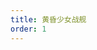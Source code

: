 ```yaml
---
title: 黄昏少女战舰
order: 1
---
```


<chatLeft character="无量塔姬子" armor="5" message="琪亚娜，报告情况。" />
<chatLeft character="琪亚娜·卡斯兰娜" armor="5" message="我已经在甲板上啦！一切顺利，姬子！" />
<chatLeft character="无量塔姬子" armor="5" message="纠正你多少遍了，不是“姬子”，是“姬子少校”......"/>
<chatLeft character="无量塔姬子" armor="5" message="咳咳。现在距离战舰自行坠毁大约还有三十分钟——" class="no-avatar"/>
<chatLeft character="无量塔姬子" armor="5" message="我们一定要取得这艘战舰的控制权，绝不能让它摧毁沧海市！" class="no-avatar"/>
<chatLeft character="无量塔姬子" armor="5" message="你的队友也已经各自抵达了预定位置，待会儿她们应该就会联系你。" />
<chatLeft character="琪亚娜·卡斯兰娜" armor="5" message="芽衣！你说的是芽衣对吧！马上就可以和芽衣汇合了对吗?" />
<chatLeft character="无量塔姬子" armor="5" message="你给我冷静一点，不要满脑子都是“芽衣”、“芽衣”的。" />
<chatLeft character="无量塔姬子" armor="5" message="刚才和你战斗过的帝王级崩坏兽。现在已经不知去向——保持警惕。" />
<chatLeft character="琪亚娜·卡斯兰娜" armor="5" message="哼哼，等那种笨家伙缓过劲儿来，本小姐早就把战舰开回家啦！" />
<chatLeft character="雷电芽衣" armor="4" message="琪亚娜，这里是芽衣。我已经安全抵达目标区域。" />
<chatLeft character="琪亚娜·卡斯兰娜" armor="5" message="芽衣！太好了，我现在就去你那边！" />
<chatLeft character="雷电芽衣" armor="4" message="啊，等等，我们应该按照作战计划——" />
<chatLeft character="琪亚娜·卡斯兰娜" armor="5" message="我们可是最佳搭档，在一起的话，不就“事倍功半”了嘛！" />
<chatLeft character="雷电芽衣" armor="4" message="你是想说“事半功倍”吧..." />
<chatLeft character="琪亚娜·卡斯兰娜" armor="5" message="哎呀！管它是什么词儿呢！作战计划里不也写着“视情况灵活变通”嘛！你好好等着我就是啦！" />
<chatLeft character="琪亚娜·卡斯兰娜" armor="5" message="一分钟也不能再忍受啦！我已经2小时27分38秒没见到芽衣了！" />
<chatLeft character="琪亚娜·卡斯兰娜" armor="5" message="烦人的死士和崩坏兽，不要挡着我见芽衣！" />
<chatLeft character="雷电芽衣" armor="4" message="嗯...这样应该差不多了吧" />
<chatLeft character="琪亚娜·卡斯兰娜" armor="5" message="芽衣！有芽衣在的话，就相当于有一百个人的力量啦！" />
<chatLeft character="雷电芽衣" armor="4" message="一,一百个人的力量......我又不是什么超人..." />
<chatLeft character="琪亚娜·卡斯兰娜" armor="5" message="不，只要有芽衣在我身边，就已经感觉获得百倍的力量了！" />
<chatLeft character="雷电芽衣" armor="4" message="真是只有琪亚娜才会说出的话呢" />
<chatLeft character="无量塔姬子" armor="5" message="......好了，我知道了。琪亚娜，你要是再这么“灵活变通”的话，下次可就不安排你出击了。" />
<chatLeft character="琪亚娜·卡斯兰娜" armor="5" message="唉？" />
<chatLeft character="无量塔姬子" armor="5" message="你还记得吗，这次我为什么安排你和芽衣搭档？" />
<chatLeft character="琪亚娜·卡斯兰娜" armor="5" message="嗯？不是因为我们心有灵犀吗？" />
<chatLeft character="雷电芽衣" armor="4" message="......琪亚娜，正经一点。" />
<chatLeft character="雷电芽衣" armor="4" message="出发前，姬子少校不是专门嘱咐过的嘛，让我们好好利用属性克制。" />
<chatLeft character="雷电芽衣" armor="4" message="不同的女武神装甲，能压制不同属性的敌人。" />
<chatLeft character="琪亚娜·卡斯兰娜" armor="5" message="啊......那、那种东西，本小姐当然清楚啦！" />
<chatLeft character="无量塔姬子" armor="5" message="呵呵，但愿吧。芽衣，还是麻烦你多照顾一点她哦？" />
<chatLeft character="雷电芽衣" armor="4" message="放心吧，姬子少校。" />
<chatLeft character="琪亚娜·卡斯兰娜" armor="5" message="姬子！你、你少看不起我！哼！" />
<chatLeft character="琪亚娜·卡斯兰娜" armor="5" message="芽衣，你为什么要关掉那些机关？我们又不是布洛妮娅那个水平的黑客，这么做不浪费时间吗？" />
<chatLeft character="雷电芽衣" armor="4" message="琪亚娜，你没有听说过“未雨绸缪”这个成语吗？" />
<chatLeft character="琪亚娜·卡斯兰娜" armor="5" message="“未羽愁谋”？那是啥？" />
<chatLeft character="雷电芽衣" armor="4" message="就是说，我们在这里多花一点时间，剩下的路上就再也不用被这种机关烦恼了。" />
<chatLeft character="雷电芽衣" armor="4" message="前面就是这艘战舰的尾部吧？" />
<chatLeft character="琪亚娜·卡斯兰娜" armor="5" message="唔......姬子说过，让我们在舰尾集合，然后集中突破吧？" />
<chatLeft character="雷电芽衣" armor="4" message="不过......总觉得，有一股隐隐的不安。" />
<chatLeft character="琪亚娜·卡斯兰娜" armor="5" message="唉~芽衣你就是爱操心。只要本小姐出马，哪有消灭不了的敌人啊？" />
<chatLeft character="琪亚娜·卡斯兰娜" armor="5" message="好，现在就一口气突破吧！" />
<chatLeft character="琪亚娜·卡斯兰娜" armor="5" message="这家伙......之前不是被我揍跑了吗？！" />
<chatLeft character="雷电芽衣" armor="4" message="等等！琪亚娜！当心！" />
<chatLeft character="琪亚娜·卡斯兰娜" armor="5" message="可恶......怎么这么强！" />
<chatLeft character="雷电芽衣" armor="4" message="我不能......在这里倒下......至少......要让琪亚娜......" />
<chatLeft message="检测到第三律者活动反应" />
<chatLeft message="限制程序 启动" />
<chatLeft character="雷电芽衣" armor="4" message="下地狱吧！杂碎！" />
<chatLeft character="布洛妮娅" armor="7" message="芽衣姐姐......琪亚娜......" />
<chatLeft character="布洛妮娅" armor="7" message="布洛妮娅必须......再快一点......" />
<chatLeft message="破解完成" />
<chatLeft character="雷电芽衣" armor="4" message="布洛妮娅......太好了，你也没事......" />
<chatLeft character="布洛妮娅" armor="7" message="芽衣姐姐！" />
<chatLeft character="无量塔姬子" armor="5" message="......情况我了解了。布洛妮娅，芽衣就拜托你了。" />
<chatLeft character="布洛妮娅" armor="7" message="姬子少校，请放心。芽衣姐姐的身体已经稳定下来了，琪亚娜在背着她。敌人交给布洛妮娅就好。" />
<chatLeft character="琪亚娜·卡斯兰娜" armor="5" message="对了对了，姬子，芽衣刚才的“限制程序”是怎么回事啊？还有倒计时什么的，我怎么没听说过啊？" />
<chatLeft character="无量塔姬子" armor="5" message="......这件事说来话长。等任务结束，我会好好和你解释的。" />
<chatLeft character="雷电芽衣" armor="4" message="唔......琪亚娜，我这是......" />
<chatLeft character="琪亚娜·卡斯兰娜" armor="5" message="芽衣？" />
<chatLeft character="布洛妮娅" armor="7" message="芽衣姐姐！" />
<chatLeft character="雷电芽衣" armor="4" message="布洛妮娅......啊，是你帮我们进入了战舰内部吧？作战还顺利吗？" />
<chatLeft character="布洛妮娅" armor="7" message="一切顺利，芽衣姐姐。战舰内部的防护系统都是我以前见过的，破解起来没有任何问题。" />
<chatLeft character="雷电芽衣" armor="4" message="琪亚娜呢？有没有受伤？" />
<chatLeft character="琪亚娜·卡斯兰娜" armor="5" message="没事没事！背着芽衣的话，我还能再跑一个马拉松！" />
<chatLeft character="雷电芽衣" armor="4" message="对了，布洛妮娅，你说“以前见过”......是指你还在“逆熵”的时候吗？" />
<chatLeft character="布洛妮娅" armor="7" message="嗯，这里的设计风格、设计理念、甚至徽章印记，都有很强的“逆熵”特征。" />
<chatLeft character="布洛妮娅" armor="7" message="但为什么会出现这样的无人战舰......布洛妮娅想不明白。" />
<chatLeft character="雷电芽衣" armor="4" message="琪亚娜......放我下来吧，我已经没事了。" />
<chatLeft character="琪亚娜·卡斯兰娜" armor="5" message="唉？这么快？" />
<chatLeft character="布洛妮娅" armor="7" message="芽衣姐姐，请一定不要勉强自己......" />
<chatLeft character="雷电芽衣" armor="4" message="我真的没事了......谢谢你们，这么为我着想。" />
<chatLeft character="布洛妮娅" armor="7" message="芽衣姐姐，千万不要勉强自己。以前，多亏了芽衣姐姐，布洛妮娅才能逃离逆熵的控制......" />
<chatLeft character="布洛妮娅" armor="7" message="所以，现在这种时候，就请依靠布洛妮娅吧。" />
<chatLeft character="琪亚娜·卡斯兰娜" armor="5" message="啊！" />
<chatLeft character="布洛妮娅" armor="7" message="......怎么了，琪亚娜。" />
<chatLeft character="琪亚娜·卡斯兰娜" armor="5" message="芽衣，你是不是觉得自己胖了，不想让我发现，才急着要下来？" />
<chatLeft character="雷电芽衣" armor="4" message="唉......琪亚娜......" />
<chatLeft character="布洛妮娅" armor="7" message="......芽衣姐姐果然还是在勉强自己。芽衣姐姐，布洛妮娅有一个建议。" />
<chatLeft character="雷电芽衣" armor="4" message="布洛妮娅，你发现了什么吗？" />
<chatLeft character="布洛妮娅" armor="7" message="这里的机甲......布洛妮娅想让它们物尽其用。" />
<chatLeft character="琪亚娜·卡斯兰娜" armor="5" message="嗯？什么意思？" />
<chatLeft character="布洛妮娅" armor="7" message="密码锁定破解，驾驶权限开放，战斗系统激活" />
<chatLeft character="布洛妮娅" armor="7" message="木马病毒？不......好像只是外泄的崩坏能......应该没有事" />
<chatLeft character="布洛妮娅" armor="7" message="逆熵特种作战机甲，破解完成！" />
<chatLeft character="琪亚娜·卡斯兰娜" armor="5" message="哇哦！好酷！让我来开吧？" />
<chatLeft character="布洛妮娅" armor="7" message="不行。" />
<chatLeft character="琪亚娜·卡斯兰娜" armor="5" message="唉？为什么啊!难得的机会耶！" />
<chatLeft character="布洛妮娅" armor="7" message="安全驾驶机甲需要接受10000小时以上的训练并掌握电磁学、流体力学、空气动力学的基本知识，才能胜任。" />
<chatLeft character="琪亚娜·卡斯兰娜" armor="5" message="啊？你骗我的吧！这玩意儿看起来，不是比骑自行车还简单吗？" />
<chatLeft character="雷电芽衣" armor="4" message="琪亚娜，别乱来——" />
<chatLeft character="琪亚娜·卡斯兰娜" armor="5" message="嘿嘿，怎么样，本小姐的驾驶技术，在逆熵能排第几？" />
<chatLeft character="布洛妮娅" armor="7" message="第几不知道......肯定是倒数的。" />
<chatLeft character="琪亚娜·卡斯兰娜" armor="5" message="什么嘛，我明明消灭了这么多的敌人？" />
<chatLeft character="布洛妮娅" armor="7" message="但是唯一一台能破解使用的机甲，就这样被琪亚娜开坏了。" />
<chatLeft character="琪亚娜·卡斯兰娜" armor="5" message="那有什么办法，毕竟消灭了这么多敌人。" />
<chatLeft character="布洛妮娅" armor="7" message="然后不小心按了自爆按钮。" />
<chatLeft character="琪亚娜·卡斯兰娜" armor="5" message="你、你怎么知道的?" />
<chatLeft character="雷电芽衣" armor="4" message="那个......机甲已经不能驾驶，我们就不要再争论这种问题了？" />
<chatLeft character="雷电芽衣" armor="4" message="说起来，根据舱内结构图......穿过前面的大门，应该就是舰桥了吧？" />
<chatLeft character="布洛妮娅" armor="7" message="是的，芽衣姐姐。" />
<chatLeft character="雷电芽衣" armor="4" message="那我们就一鼓作气，先确保舰桥的控制权吧？" />
<chatLeft character="布洛妮娅" armor="7" message="舰桥没有敌人，重装小兔19C，现在开始破解主控系统" />
<chatLeft character="布洛妮娅" armor="7" message="没有登录密码......操作权限全部开放......怎么会这样？" />
<chatLeft character="无量塔姬子" armor="5" message="......这真是太奇怪了。这样做，不等于是白白把战舰送到我们手里了吗？" />
<chatLeft character="无量塔姬子" armor="5" message="布洛妮娅，你操作的时候一定要慎重，避免对方暗藏了木马程序。" />
<chatLeft character="布洛妮娅" armor="7" message="姬子少校，布洛妮娅在主控电脑中，发现了一封奇怪的邮件。" />
<chatLeft character="无量塔姬子" armor="5" message="邮件？" />
<chatLeft character="布洛妮娅" armor="7" message="“亲爱的琪亚娜，你好！这艘战舰，月光王座，终于在十四年后交还于你。你会登上王座，塑造新世界。不过在此之前，你还要找到四把‘钥匙’。征服的雷电，疾疫的烈焰。渴望的风暴，静谧的死亡。对了，航行系统的密码是你的生日哦~”" />
<chatLeft character="琪亚娜·卡斯兰娜" armor="5" message="等等，这封邮件，为什么是写给我的啊？！" />
<chatLeft character="无量塔姬子" armor="5" message="琪亚娜，你知道些什么吗？你认识的人里，有没有会这样给你写信的家伙?" />
<chatLeft character="琪亚娜·卡斯兰娜" armor="5" message="不......我完全不知道......我可不记得我有一个土豪到会送我战舰的朋友。" />
<chatLeft character="琪亚娜·卡斯兰娜" armor="5" message="再说，我那个离家出走的笨蛋爸爸，才不会这么装腔作势。" />
<chatLeft character="无量塔姬子" armor="5" message="“征服的雷电”......“渴望的风暴”......等等，为什么我觉得，有些耳熟......" />
<chatLeft character="无量塔姬子" armor="5" message="琪亚娜！告诉布洛妮娅你的生日！" />
<chatLeft character="琪亚娜·卡斯兰娜" armor="5" message="我、我为什么要告诉你我的生日！姬子，你不会真的相信这种恶作剧邮件吧！" />
<chatLeft character="雷电芽衣" armor="4" message="布洛妮娅，琪亚娜的生日是12月7日哦" />
<chatLeft character="琪亚娜·卡斯兰娜" armor="5" message="唉？！芽衣！" />
<chatLeft character="琪亚娜·卡斯兰娜" armor="5" message="唉？启动密码还真是我的生日啊？" />
<chatLeft character="雷电芽衣" armor="4" message="等我们把战舰开回圣芙蕾雅学园，相信一切就会水落石出的" />
<chatLeft character="雷电芽衣" armor="4" message="目前看来，送来战舰的人好像没有什么恶意......" />
<chatLeft character="无量塔姬子" armor="5" message="发生什么了？布洛妮娅？" />
<chatLeft character="布洛妮娅" armor="7" message="VALKYRIE SYSTEM" />
<chatLeft character="布洛妮娅" armor="7" message="检测到生物芯片异常......强制操控紧急系统，重新启动" />
<chatLeft character="布洛妮娅" armor="7" message="切换到排除模式，排除周围所有敌人" />
 
<chatLeft character="雷电芽衣" armor="4" message="布洛妮娅！快醒醒！" />
<chatLeft character="布洛妮娅" armor="7" message="芽衣姐姐，刚刚发生了什么？" />
<chatLeft character="琪亚娜·卡斯兰娜" armor="5" message="太好了，你终于醒过来了！" />
<chatLeft character="布洛妮娅" armor="7" message="布洛妮娅......难道刚刚布洛妮娅的芯片失去了控制......" />
<chatLeft character="无量塔姬子" armor="5" message="通信恢复了？布洛妮娅？你没事吧？" />
<chatLeft character="布洛妮娅" armor="7" message="布洛妮娅没事......但是，在返回学园后，姬子少校，请给布洛妮娅安排全面的身体检查" />
<chatLeft character="布洛妮娅" armor="7" message="布洛妮娅不想再以任何形式，拖大家的后腿了" />



















